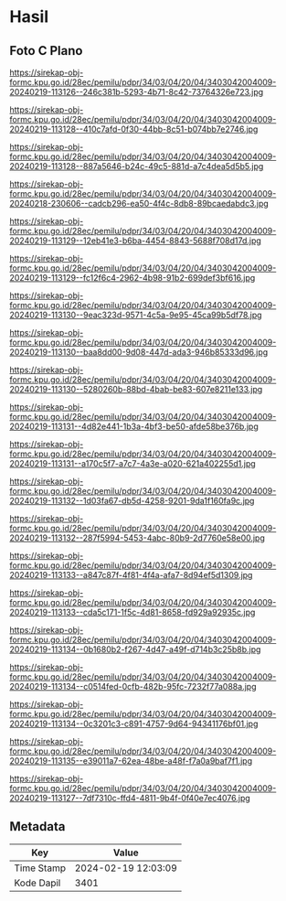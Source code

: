 # Hasil

## Foto C Plano

https://sirekap-obj-formc.kpu.go.id/28ec/pemilu/pdpr/34/03/04/20/04/3403042004009-20240219-113126--246c381b-5293-4b71-8c42-73764326e723.jpg

https://sirekap-obj-formc.kpu.go.id/28ec/pemilu/pdpr/34/03/04/20/04/3403042004009-20240219-113128--410c7afd-0f30-44bb-8c51-b074bb7e2746.jpg

https://sirekap-obj-formc.kpu.go.id/28ec/pemilu/pdpr/34/03/04/20/04/3403042004009-20240219-113128--887a5646-b24c-49c5-881d-a7c4dea5d5b5.jpg

https://sirekap-obj-formc.kpu.go.id/28ec/pemilu/pdpr/34/03/04/20/04/3403042004009-20240218-230606--cadcb296-ea50-4f4c-8db8-89bcaedabdc3.jpg

https://sirekap-obj-formc.kpu.go.id/28ec/pemilu/pdpr/34/03/04/20/04/3403042004009-20240219-113129--12eb41e3-b6ba-4454-8843-5688f708d17d.jpg

https://sirekap-obj-formc.kpu.go.id/28ec/pemilu/pdpr/34/03/04/20/04/3403042004009-20240219-113129--fc12f6c4-2962-4b98-91b2-699def3bf616.jpg

https://sirekap-obj-formc.kpu.go.id/28ec/pemilu/pdpr/34/03/04/20/04/3403042004009-20240219-113130--9eac323d-9571-4c5a-9e95-45ca99b5df78.jpg

https://sirekap-obj-formc.kpu.go.id/28ec/pemilu/pdpr/34/03/04/20/04/3403042004009-20240219-113130--baa8dd00-9d08-447d-ada3-946b85333d96.jpg

https://sirekap-obj-formc.kpu.go.id/28ec/pemilu/pdpr/34/03/04/20/04/3403042004009-20240219-113130--5280260b-88bd-4bab-be83-607e8211e133.jpg

https://sirekap-obj-formc.kpu.go.id/28ec/pemilu/pdpr/34/03/04/20/04/3403042004009-20240219-113131--4d82e441-1b3a-4bf3-be50-afde58be376b.jpg

https://sirekap-obj-formc.kpu.go.id/28ec/pemilu/pdpr/34/03/04/20/04/3403042004009-20240219-113131--a170c5f7-a7c7-4a3e-a020-621a402255d1.jpg

https://sirekap-obj-formc.kpu.go.id/28ec/pemilu/pdpr/34/03/04/20/04/3403042004009-20240219-113132--1d03fa67-db5d-4258-9201-9da1f160fa9c.jpg

https://sirekap-obj-formc.kpu.go.id/28ec/pemilu/pdpr/34/03/04/20/04/3403042004009-20240219-113132--287f5994-5453-4abc-80b9-2d7760e58e00.jpg

https://sirekap-obj-formc.kpu.go.id/28ec/pemilu/pdpr/34/03/04/20/04/3403042004009-20240219-113133--a847c87f-4f81-4f4a-afa7-8d94ef5d1309.jpg

https://sirekap-obj-formc.kpu.go.id/28ec/pemilu/pdpr/34/03/04/20/04/3403042004009-20240219-113133--cda5c171-1f5c-4d81-8658-fd929a92935c.jpg

https://sirekap-obj-formc.kpu.go.id/28ec/pemilu/pdpr/34/03/04/20/04/3403042004009-20240219-113134--0b1680b2-f267-4d47-a49f-d714b3c25b8b.jpg

https://sirekap-obj-formc.kpu.go.id/28ec/pemilu/pdpr/34/03/04/20/04/3403042004009-20240219-113134--c0514fed-0cfb-482b-95fc-7232f77a088a.jpg

https://sirekap-obj-formc.kpu.go.id/28ec/pemilu/pdpr/34/03/04/20/04/3403042004009-20240219-113134--0c3201c3-c891-4757-9d64-94341176bf01.jpg

https://sirekap-obj-formc.kpu.go.id/28ec/pemilu/pdpr/34/03/04/20/04/3403042004009-20240219-113135--e39011a7-62ea-48be-a48f-f7a0a9baf7f1.jpg

https://sirekap-obj-formc.kpu.go.id/28ec/pemilu/pdpr/34/03/04/20/04/3403042004009-20240219-113127--7df7310c-ffd4-4811-9b4f-0f40e7ec4076.jpg


## Metadata

| Key        | Value               |
| ---------- | ------------------- |
| Time Stamp | 2024-02-19 12:03:09 |
| Kode Dapil | 3401                |



